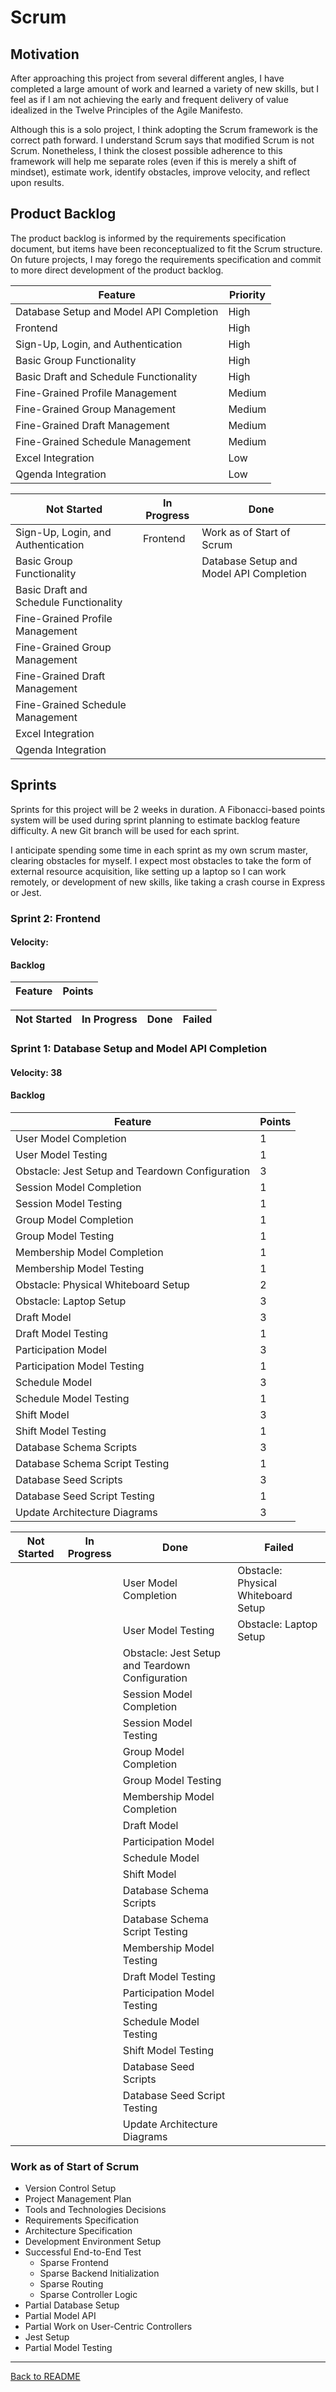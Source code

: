 # Scrum

## Motivation

After approaching this project from several different angles, I have completed a large amount of work and learned a variety of new skills, but I feel as if I am not achieving the early and frequent delivery of value idealized in the Twelve Principles of the Agile Manifesto.

Although this is a solo project, I think adopting the Scrum framework is the correct path forward. I understand Scrum says that modified Scrum is not Scrum. Nonetheless, I think the closest possible adherence to this framework will help me separate roles (even if this is merely a shift of mindset), estimate work, identify obstacles, improve velocity, and reflect upon results.

## Product Backlog

The product backlog is informed by the requirements specification document, but items have been reconceptualized to fit the Scrum structure. On future projects, I may forego the requirements specification and commit to more direct development of the product backlog.

| Feature | Priority |
|----|----|
| Database Setup and Model API Completion | High |
| Frontend | High |
| Sign-Up, Login, and Authentication | High |
| Basic Group Functionality | High |
| Basic Draft and Schedule Functionality | High |
| Fine-Grained Profile Management | Medium |
| Fine-Grained Group Management | Medium |
| Fine-Grained Draft Management | Medium |
| Fine-Grained Schedule Management | Medium |
| Excel Integration | Low |
| Qgenda Integration | Low |

| Not Started | In Progress | Done |
|----|----|----|
| Sign-Up, Login, and Authentication | Frontend | Work as of Start of Scrum |
| Basic Group Functionality |  | Database Setup and Model API Completion |
| Basic Draft and Schedule Functionality |  |  |
| Fine-Grained Profile Management |  |  |
| Fine-Grained Group Management |  |  |
| Fine-Grained Draft Management |  |  |
| Fine-Grained Schedule Management |  |  |
| Excel Integration |  |  |
| Qgenda Integration |  |  |

## Sprints

Sprints for this project will be 2 weeks in duration. A Fibonacci-based points system will be used during sprint planning to estimate backlog feature difficulty. A new Git branch will be used for each sprint.

I anticipate spending some time in each sprint as my own scrum master, clearing obstacles for myself. I expect most obstacles to take the form of external resource acquisition, like setting up a laptop so I can work remotely, or development of new skills, like taking a crash course in Express or Jest.

### Sprint 2: Frontend

#### Velocity:

#### Backlog

| Feature | Points |
|----|----|

| Not Started | In Progress | Done | Failed |
|----|----|----|----|

### Sprint 1: Database Setup and Model API Completion

#### Velocity: 38

#### Backlog

| Feature | Points |
|----|----|
| User Model Completion | 1 |
| User Model Testing | 1 |
| Obstacle: Jest Setup and Teardown Configuration | 3 |
| Session Model Completion | 1 |
| Session Model Testing | 1 |
| Group Model Completion | 1 |
| Group Model Testing | 1 |
| Membership Model Completion | 1 |
| Membership Model Testing | 1 |
| Obstacle: Physical Whiteboard Setup | 2 |
| Obstacle: Laptop Setup | 3 |
| Draft Model | 3 |
| Draft Model Testing | 1 |
| Participation Model | 3 |
| Participation Model Testing | 1 |
| Schedule Model | 3 |
| Schedule Model Testing | 1 |
| Shift Model | 3 |
| Shift Model Testing | 1 |
| Database Schema Scripts | 3 |
| Database Schema Script Testing | 1 |
| Database Seed Scripts | 3 |
| Database Seed Script Testing | 1 |
| Update Architecture Diagrams | 3 |

| Not Started | In Progress | Done | Failed |
|----|----|----|----|
|  |  | User Model Completion | Obstacle: Physical Whiteboard Setup |
|  |  | User Model Testing | Obstacle: Laptop Setup |
|  |  | Obstacle: Jest Setup and Teardown Configuration |  |
|  |  | Session Model Completion |  |
|  |  | Session Model Testing |  |
|  |  | Group Model Completion |  |
|  |  | Group Model Testing |  |
|  |  | Membership Model Completion |  |
|  |  | Draft Model |  |
|  |  | Participation Model |  |
|  |  | Schedule Model |  |
|  |  | Shift Model |  |
|  |  | Database Schema Scripts |  |
|  |  | Database Schema Script Testing |  |
|  |  | Membership Model Testing |  |
|  |  | Draft Model Testing |  |
|  |  | Participation Model Testing |  |
|  |  | Schedule Model Testing |  |
|  |  | Shift Model Testing |  |
|  |  | Database Seed Scripts |  |
|  |  | Database Seed Script Testing |  |
|  |  | Update Architecture Diagrams |  |

### Work as of Start of Scrum

- Version Control Setup
- Project Management Plan
- Tools and Technologies Decisions
- Requirements Specification
- Architecture Specification
- Development Environment Setup
- Successful End-to-End Test
    - Sparse Frontend
    - Sparse Backend Initialization
    - Sparse Routing
    - Sparse Controller Logic
- Partial Database Setup
- Partial Model API
- Partial Work on User-Centric Controllers
- Jest Setup
- Partial Model Testing

---

[Back to README](../README.md)
